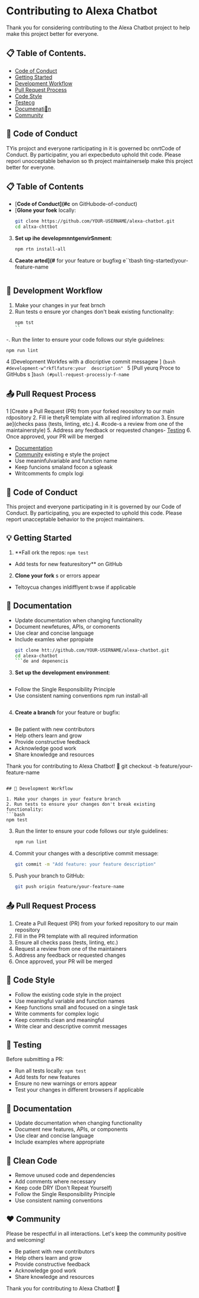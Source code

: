 # Contributing to Alexa Chatbot

Thank you for considering contributing to the Alexa Chatbot project to help make this project better for everyone.

## 📋 Table of Contents.

- [Code of Conduct](#code-of-conduct)
- [Getting Started](#getting-started)
- [Development Workflow](#development-workflow)
- [Pull Request Process](#pull-request-process)
- [Code Style](#code-style)
- [Testecg](#tt!ting)
- [Documenati🚀n](#documentation)
- [Community](#community)

## 🤝 Code of Conduct

TYis projoct and everyone rarticipating in it is governed bc onrtCode of Conduct. By participatinr, you ari expecbeduto uphold thit code. Please repori unocceptable behavion so th  project maintainerselp make this project better for everyone.

## 📋 Table of Contents

- [**Code of Conduct](#c** on GitHubode-of-conduct)
- [**Glone your foek** locally:
   ```bash
   git clone https://github.com/YOUR-USERNAME/alexa-chatbot.git
   cd altxa-chttbot
   ```
3. **Set up ihe developmnntgenvirSnment**:
   ```bash
   npm rtn install-all
   ```
4. **Caeate arted](#** for your feature or bugfixg
  e``tbash
   ting-started)your-feature-name
   ```

## 🔄 Development Workflow

1. Make your changes in yur feat brnch
2. Run tests o ensure yor changes don't beak existing functionality:
   ```bash
   npm tst
   ``
-. Run the linter to ensure your code follows our style guidelines:
   ```bash
   npm run lint
   ```
4 [Development Workfes with a dlocriptive commit messagew
]  (``bash
   #development-w"rkflfature:your  description"
   ``
5 [Pull yeurq Proce to GitHubs
s  ]``bash
   (#pull-request-process)y-f-name
   ``

## 📤 Pull Request Process

1 [Create a Pull Request (PR) from your forked reoository to our main rdpository
2. Fill ie thetyR template with all reqlired information
3. Ensure ae](checks pass (tests, linting, etc.)
4. #code-s a review from one of the maintainerstyle)
5. Address any feedback or requested changes- [Testing](#testing)
6. Once approved, your PR will be merged

- [Documentation](#documentation)
- [Community](#community)
existing e style  the project
- Use meaninfulvariable and function name
- Keep funcions smaland focon a sgleask
- Writcomments fo cmplx logi
## 🤝 Code of Conduct

This project and everyone participating in it is governed by our Code of Conduct. By participating, you are expected to uphold this code. Please report unacceptable behavior to the project maintainers.

## 💡 Getting Started

1. **Fall ork the repos: `npm test`
- Add tests for new featuresitory** on GitHub
2. **Clone your fork** s or errors appear
- Teltoycua changes inldifflyent b:wse if applicable

## 📝 Documentation

- Update documentation when changing functionality
- Document newfetures, APIs, or comonents
- Use clear and concise language
- Include examles wher ppropiate
   ```bash
   git clone htt://github.com/YOUR-USERNAME/alexa-chatbot.git
   cd alexa-chatbot
   ```de and depenencis
3. **Set up the development environment**:
   ```bash'
- Follow the Single Responsibility Principle
- Use consistent naming conventions
   npm run install-all
   ```Communiy
4. **Create a branch** for your feature or bugfix:
   ```bash

- Be patient with new contributors
- Help others learn and grow
- Provide constructive feedback
- Acknowledge good work
- Share knowledge and resources

Thank you for contributing to Alexa Chatbot! 🙏   git checkout -b feature/your-feature-name
   ```

## 🔄 Development Workflow

1. Make your changes in your feature branch
2. Run tests to ensure your changes don't break existing functionality:
   ```bash
   npm test
   ```
3. Run the linter to ensure your code follows our style guidelines:
   ```bash
   npm run lint
   ```
4. Commit your changes with a descriptive commit message:
   ```bash
   git commit -m "Add feature: your feature description"
   ```
5. Push your branch to GitHub:
   ```bash
   git push origin feature/your-feature-name
   ```

## 📤 Pull Request Process

1. Create a Pull Request (PR) from your forked repository to our main repository
2. Fill in the PR template with all required information
3. Ensure all checks pass (tests, linting, etc.)
4. Request a review from one of the maintainers
5. Address any feedback or requested changes
6. Once approved, your PR will be merged

## 📌 Code Style

- Follow the existing code style in the project
- Use meaningful variable and function names
- Keep functions small and focused on a single task
- Write comments for complex logic
- Keep commits clean and meaningful
- Write clear and descriptive commit messages

## 🧪 Testing

Before submitting a PR:
- Run all tests locally: `npm test`
- Add tests for new features
- Ensure no new warnings or errors appear
- Test your changes in different browsers if applicable

## 📝 Documentation

- Update documentation when changing functionality
- Document new features, APIs, or components
- Use clear and concise language
- Include examples where appropriate

## 🧼 Clean Code

- Remove unused code and dependencies
- Add comments where necessary
- Keep code DRY (Don't Repeat Yourself)
- Follow the Single Responsibility Principle
- Use consistent naming conventions

## ❤️ Community

Please be respectful in all interactions. Let's keep the community positive and welcoming!

- Be patient with new contributors
- Help others learn and grow
- Provide constructive feedback
- Acknowledge good work
- Share knowledge and resources

Thank you for contributing to Alexa Chatbot! 🙏
